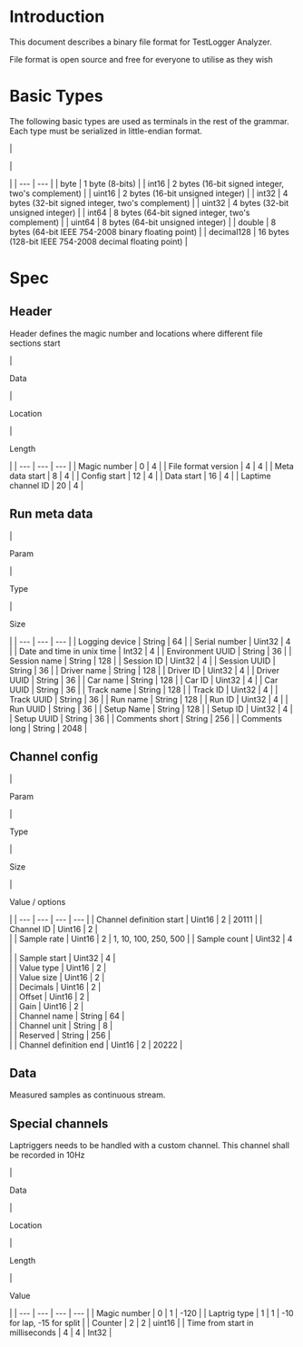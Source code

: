 Introduction
============

This document describes a binary file format for TestLogger Analyzer.

File format is open source and free for everyone to utilise as they wish

Basic Types
===========

The following basic types are used as terminals in the rest of the grammar. Each type must be serialized in little-endian format.

|

 |

 |
| --- | --- |
| byte | 1 byte (8-bits) |
| int16 | 2 bytes (16-bit signed integer, two's complement) |
| uint16 | 2 bytes (16-bit unsigned integer) |
| int32 | 4 bytes (32-bit signed integer, two's complement) |
| uint32 | 4 bytes (32-bit unsigned integer) |
| int64 | 8 bytes (64-bit signed integer, two's complement) |
| uint64 | 8 bytes (64-bit unsigned integer) |
| double | 8 bytes (64-bit IEEE 754-2008 binary floating point) |
| decimal128 | 16 bytes (128-bit IEEE 754-2008 decimal floating point) |

Spec
====

Header
------

Header defines the magic number and locations where different file sections start

|

Data

 |

Location

 |

Length

 |
| --- | --- | --- |
| Magic number | 0 | 4 |
| File format version | 4 | 4 |
| Meta data start | 8 | 4 |
| Config start | 12 | 4 |
| Data start | 16 | 4 |
| Laptime channel ID | 20 | 4 |

Run meta data
-------------

|

Param

 |

Type

 |

Size

 |
| --- | --- | --- |
| Logging device | String | 64 |
| Serial number | Uint32 | 4 |
| Date and time in unix time | Int32 | 4 |
| Environment UUID | String | 36 |
| Session name | String | 128 |
| Session ID | Uint32 | 4 |
| Session UUID | String | 36 |
| Driver name | String | 128 |
| Driver ID | Uint32 | 4 |
| Driver UUID | String | 36 |
| Car name | String | 128 |
| Car ID | Uint32 | 4 |
| Car UUID | String | 36 |
| Track name | String | 128 |
| Track ID | Uint32 | 4 |
| Track UUID | String | 36 |
| Run name | String | 128 |
| Run ID | Uint32 | 4 |
| Run UUID | String | 36 |
| Setup Name | String | 128 |
| Setup ID | Uint32 | 4 |
| Setup UUID | String | 36 |
| Comments short | String | 256 |
| Comments long | String | 2048 |

Channel config
--------------

|

Param

 |

Type

 |

Size

 |

Value / options

 |
| --- | --- | --- | --- |
| Channel definition start | Uint16 | 2 | 20111 |
| Channel ID | Uint16 | 2 |\
 |
| Sample rate | Uint16 | 2 | 1, 10, 100, 250, 500 |
| Sample count | Uint32 | 4 |\
 |
| Sample start | Uint32 | 4 |\
 |
| Value type | Uint16 | 2 |\
 |
| Value size | Uint16 | 2 |\
 |
| Decimals | Uint16 | 2 |\
 |
| Offset | Uint16 | 2 |\
 |
| Gain | Uint16 | 2 |\
 |
| Channel name | String | 64 |\
 |
| Channel unit | String | 8 |\
 |
| Reserved | String | 256 |\
 |
| Channel definition end | Uint16 | 2 | 20222 |

Data
----

Measured samples as continuous stream.

Special channels
----------------

Laptriggers needs to be handled with a custom channel. This channel shall be recorded in 10Hz

|

Data

 |

Location

 |

Length

 |

Value

 |
| --- | --- | --- | --- |
| Magic number | 0 | 1 | -120 |
| Laptrig type | 1 | 1 | -10 for lap, -15 for split |
| Counter | 2 | 2 | uint16 |
| Time from start in milliseconds | 4 | 4 | Int32 |
